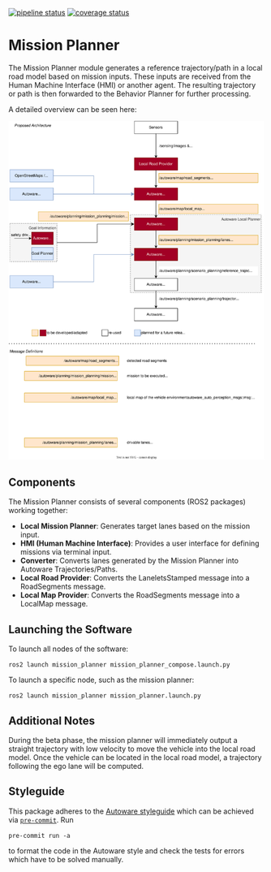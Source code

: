 [![pipeline status](https://gitlab.com/driveblocks/mod_mission_planner/badges/dev/pipeline.svg)](https://gitlab.com/driveblocks/mod_mission_planner/-/commits/dev)
[![coverage status](https://gitlab.com/driveblocks/mod_mission_planner/badges/dev/coverage.svg)](https://gitlab.com/driveblocks/mod_mission_planner/-/commits/dev)

# Mission Planner

The Mission Planner module generates a reference trajectory/path in a local road model based on mission inputs. These inputs are received from the Human Machine Interface (HMI) or another agent. The resulting trajectory or path is then forwarded to the Behavior Planner for further processing.

A detailed overview can be seen here:

![mapless_architecture](images/mapless_architecture.svg)

## Components

The Mission Planner consists of several components (ROS2 packages) working together:

- **Local Mission Planner**: Generates target lanes based on the mission input.
- **HMI (Human Machine Interface)**: Provides a user interface for defining missions via terminal input.
- **Converter**: Converts lanes generated by the Mission Planner into Autoware Trajectories/Paths.
- **Local Road Provider**: Converts the LaneletsStamped message into a RoadSegments message.
- **Local Map Provider**: Converts the RoadSegments message into a LocalMap message.

## Launching the Software

To launch all nodes of the software:

```
ros2 launch mission_planner mission_planner_compose.launch.py
```

To launch a specific node, such as the mission planner:

```
ros2 launch mission_planner mission_planner.launch.py
```

## Additional Notes

During the beta phase, the mission planner will immediately output a straight trajectory with low velocity to move the vehicle into the local road model. Once the vehicle can be located in the local road model, a trajectory following the ego lane will be computed.

## Styleguide

This package adheres to the [Autoware styleguide](https://autowarefoundation.github.io/autoware-documentation/main/contributing/coding-guidelines/languages/cpp/) which can be achieved via [`pre-commit`](https://autowarefoundation.github.io/autoware-documentation/pr-347/contributing/pull-request-guidelines/ci-checks/#pre-commit). Run

```
pre-commit run -a
```

to format the code in the Autoware style and check the tests for errors which have to be solved manually.
